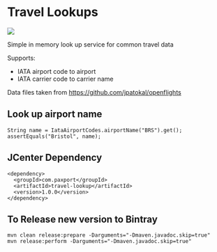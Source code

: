 Travel Lookups
===================

<a href="https://travis-ci.org/paxport/travel-lookup" target="_blank"><img src="https://api.travis-ci.org/paxport/travel-lookup.svg?branch=master"/></a>

Simple in memory look up service for common travel data

Supports:

* IATA airport code to airport
* IATA carrier code to carrier name

Data files taken from https://github.com/jpatokal/openflights

## Look up airport name

    String name = IataAirportCodes.airportName("BRS").get();
    assertEquals("Bristol", name);
    
  
## JCenter Dependency

    <dependency>
      <groupId>com.paxport</groupId>
      <artifactId>travel-lookup</artifactId>
      <version>1.0.0</version>
    </dependency>

## To Release new version to Bintray

    mvn clean release:prepare -Darguments="-Dmaven.javadoc.skip=true"
    mvn release:perform -Darguments="-Dmaven.javadoc.skip=true"

